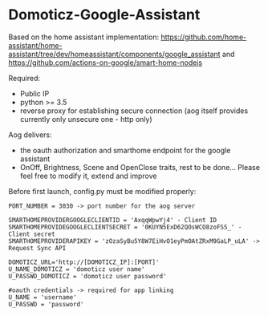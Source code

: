 # Domoticz-Google-Assistant

Based on the home assistant implementation:
https://github.com/home-assistant/home-assistant/tree/dev/homeassistant/components/google_assistant
and https://github.com/actions-on-google/smart-home-nodejs

Required:
- Public IP
- python >= 3.5
- reverse proxy for establishing secure connection (aog itself provides currently only unsecure one - http only)

Aog delivers: 
- the oauth authorization and smarthome endpoint for the google assistant
- OnOff, Brightness, Scene and OpenClose traits, rest to be done...
Please feel free to modify it, extend and improve


Before first launch, config.py must be modified properly:
```
PORT_NUMBER = 3030 -> port number for the aog server

SMARTHOMEPROVIDERGOOGLECLIENTID = 'AxqqWpwYj4' - Client ID
SMARTHOMEPROVIDEGOOGLECLIENTSECRET = '0KUYN5ExD62QOsWCO8zoFSS_' - Client secret
SMARTHOMEPROVIDERAPIKEY = 'zOzaSyBu5Y8W7EiHvO1eyPmOAtZRxM9GaLP_uLA' -> Request Sync API

DOMOTICZ_URL='http://[DOMOTICZ_IP]:[PORT]'
U_NAME_DOMOTICZ = 'domoticz user name'
U_PASSWD_DOMOTICZ = 'domoticz user password'

#oauth credentials -> required for app linking
U_NAME = 'username'
U_PASSWD = 'password'
```
